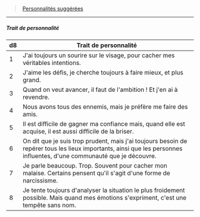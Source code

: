 ﻿---
!Generic
Id: background_crapule_hd.md#trait-de-personnalité
ParentLink: background_crapule_hd.md#personnalités-suggérées
Name: Trait de personnalité
ParentName: Personnalités suggérées
NameLevel: 5
---
> [Personnalités suggérées](hd_background_crapule_personnalites_suggerees.md)

---

##### Trait de personnalité

|d8|Trait de personnalité|
|---|---|
|1|J'ai toujours un sourire sur le visage, pour cacher mes véritables intentions.|
|2|J'aime les défis, je cherche toujours à faire mieux, et plus grand.|
|3|Quand on veut avancer, il faut de l'ambition ! Et j'en ai à revendre.|
|4|Nous avons tous des ennemis, mais je préfère me faire des amis.|
|5|Il est difficile de gagner ma confiance mais, quand elle est acquise, il est aussi difficile de la briser.|
|6|On dit que je suis trop prudent, mais j'ai toujours besoin de repérer tous les lieux importants, ainsi que les personnes influentes, d'une communauté que je découvre.|
|7|Je parle beaucoup. Trop. Souvent pour cacher mon malaise. Certains pensent qu'il s'agit d'une forme de narcissisme.|
|8|Je tente toujours d'analyser la situation le plus froidement possible. Mais quand mes émotions s'expriment, c'est une tempête sans nom.|

